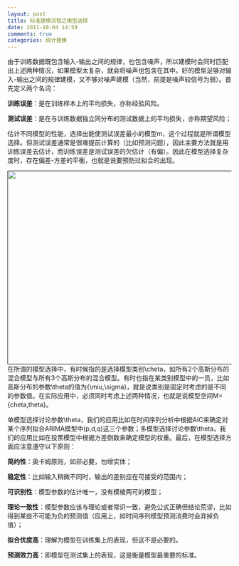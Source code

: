 ```yaml
---
layout: post
title: 标准建模流程之模型选择
date: 2011-10-04 14:59
comments: true
categories: 统计建模
---
```

<p align="left">由于训练数据既包含输入-输出之间的规律，也包含噪声，所以建模时会同时匹配出上述两种情况，如果模型太复杂，就会将噪声也包含在其中。好的模型足够对输入-输出之间的规律建模，又不够对噪声建模（当然，前提是噪声较信号为弱）。首先定义两个名词：</p>
<p align="left"><strong>训练误差</strong>：是在训练样本上的平均损失，亦称经验风险。</p>
<p align="left"><strong>测试误差</strong>：是在与训练数据独立同分布的测试数据上的平均损失，亦称期望风险；</p>
<p align="left">估计不同模型的性能，选择出能使测试误差最小的模型m，这个过程就是所谓模型选择。但测试误差通常是很难提前计算的（比如预测问题），因此主要方法就是用训练误差去估计，而训练误差是测试误差的欠估计（有偏）。因此在模型选择复杂度时，存在偏差-方差的平衡，也就是说要预防过拟合的出现。</p>
<p align="left"><a href=""><img class="alignleft size-full wp-image-302" title="model_select" src="http://f.hiphotos.baidu.com/album/s%3D550%3Bq%3D90%3Bc%3Dxiangce%2C100%2C100/sign=1c01ab115d6034a82de2b884fb283869/bd315c6034a85edf0895dc3348540923dd547580.jpg?referer=1a19effcd000baa1e33b728bb39e&x=.jpg" alt="" width="566" height="435" /></a><br clear="ALL" /> 在所谓的模型选择中，有时候指的是选择模型类别\cheta，如所有2个高斯分布的混合模型与所有3个高斯分布的混合模型。有时也指在某类别模型中的一员，比如高斯分布的参数\theta的值为{\miu,\sigma}，就是说类别是固定时考虑的是不同的参数值。在实际应用中，必须同时考虑上述两种情况，也就是说模型空间M={cheta,theta}。</p>
<p align="left">单模型选择讨论参数\theta，我们的应用比如在时间序列分析中根据AIC来确定对某个序列拟合ARIMA模型中(p,d,q)这三个参数；多模型选择讨论参数\theta，我们的应用比如在投票模型中根据方差倒数来确定模型的权重。最后，在模型选择方面应注意遵守以下原则：</p>
<p align="left"><strong>简约性</strong>：奥卡姆原则，如非必要，勿增实体；</p>
<p align="left"><strong>稳定性</strong>：比如输入稍微不同时，输出的差别应在可接受的范围内；</p>
<p align="left"><strong>可识别性</strong>：模型参数的估计唯一，没有模棱两可的模型；</p>
<p align="left"><strong>理论一致性</strong>：模型参数应该与理论或者常识一致，避免公式正确但结论荒谬，比如得到某些不可能为负的预测值（应用上，如时间序列模型预测消费时会弃掉负值）；</p>
<p align="left"><strong>拟合优度高</strong>：理解为模型在训练集上的表现，但这不是必要的。</p>
<p align="left"><strong>预测效力高</strong>：即模型在测试集上的表现，这是衡量模型最重要的标准。</p>
